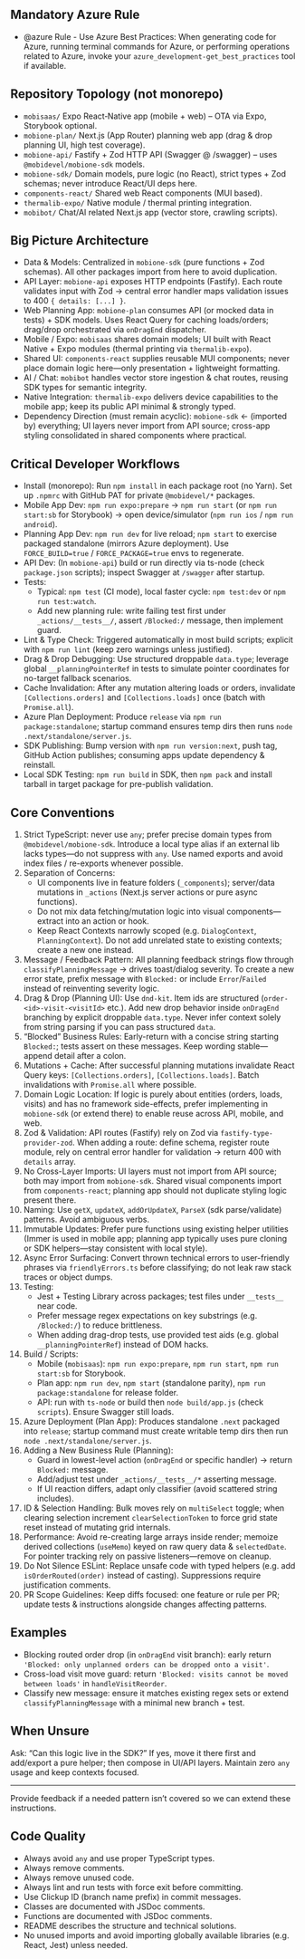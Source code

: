 <!-- AI Agent Guidance for MobiOne Monorepo -->

## Mandatory Azure Rule

- @azure Rule - Use Azure Best Practices: When generating code for Azure, running terminal commands for Azure, or performing operations related to Azure, invoke your `azure_development-get_best_practices` tool if available.

## Repository Topology (not monorepo)

- `mobisaas/` Expo React‑Native app (mobile + web) – OTA via Expo, Storybook optional.
- `mobione-plan/` Next.js (App Router) planning web app (drag & drop planning UI, high test coverage).
- `mobione-api/` Fastify + Zod HTTP API (Swagger @ /swagger) – uses `@mobidevel/mobione-sdk` models.
- `mobione-sdk/` Domain models, pure logic (no React), strict types + Zod schemas; never introduce React/UI deps here.
- `components-react/` Shared web React components (MUI based).
- `thermalib-expo/` Native module / thermal printing integration.
- `mobibot/` Chat/AI related Next.js app (vector store, crawling scripts).

## Big Picture Architecture

- Data & Models: Centralized in `mobione-sdk` (pure functions + Zod schemas). All other packages import from here to avoid duplication.
- API Layer: `mobione-api` exposes HTTP endpoints (Fastify). Each route validates input with Zod → central error handler maps validation issues to 400 `{ details: [...] }`.
- Web Planning App: `mobione-plan` consumes API (or mocked data in tests) + SDK models. Uses React Query for caching loads/orders; drag/drop orchestrated via `onDragEnd` dispatcher.
- Mobile / Expo: `mobisaas` shares domain models; UI built with React Native + Expo modules (thermal printing via `thermalib-expo`).
- Shared UI: `components-react` supplies reusable MUI components; never place domain logic here—only presentation + lightweight formatting.
- AI / Chat: `mobibot` handles vector store ingestion & chat routes, reusing SDK types for semantic integrity.
- Native Integration: `thermalib-expo` delivers device capabilities to the mobile app; keep its public API minimal & strongly typed.
- Dependency Direction (must remain acyclic): `mobione-sdk` ← (imported by) everything; UI layers never import from API source; cross-app styling consolidated in shared components where practical.

## Critical Developer Workflows

- Install (monorepo): Run `npm install` in each package root (no Yarn). Set up `.npmrc` with GitHub PAT for private `@mobidevel/*` packages.
- Mobile App Dev: `npm run expo:prepare` → `npm run start` (or `npm run start:sb` for Storybook) → open device/simulator (`npm run ios` / `npm run android`).
- Planning App Dev: `npm run dev` for live reload; `npm start` to exercise packaged standalone (mirrors Azure deployment). Use `FORCE_BUILD=true` / `FORCE_PACKAGE=true` envs to regenerate.
- API Dev: (In `mobione-api`) build or run directly via ts-node (check `package.json` scripts); inspect Swagger at `/swagger` after startup.
- Tests:
  - Typical: `npm test` (CI mode), local faster cycle: `npm test:dev` or `npm run test:watch`.
  - Add new planning rule: write failing test first under `_actions/__tests__/`, assert `/Blocked:/` message, then implement guard.
- Lint & Type Check: Triggered automatically in most build scripts; explicit with `npm run lint` (keep zero warnings unless justified).
- Drag & Drop Debugging: Use structured droppable `data.type`; leverage global `__planningPointerRef` in tests to simulate pointer coordinates for no-target fallback scenarios.
- Cache Invalidation: After any mutation altering loads or orders, invalidate `[Collections.orders]` and `[Collections.loads]` once (batch with `Promise.all`).
- Azure Plan Deployment: Produce `release` via `npm run package:standalone`; startup command ensures temp dirs then runs `node .next/standalone/server.js`.
- SDK Publishing: Bump version with `npm run version:next`, push tag, GitHub Action publishes; consuming apps update dependency & reinstall.
- Local SDK Testing: `npm run build` in SDK, then `npm pack` and install tarball in target package for pre-publish validation.

## Core Conventions

1. Strict TypeScript: never use `any`; prefer precise domain types from `@mobidevel/mobione-sdk`. Introduce a local type alias if an external lib lacks types—do not suppress with `any`. Use named exports and avoid index files / re-exports whenever possible.
2. Separation of Concerns:
   - UI components live in feature folders (`_components`); server/data mutations in `_actions` (Next.js server actions or pure async functions).
   - Do not mix data fetching/mutation logic into visual components—extract into an action or hook.
   - Keep React Contexts narrowly scoped (e.g. `DialogContext`, `PlanningContext`). Do not add unrelated state to existing contexts; create a new one instead.
3. Message / Feedback Pattern: All planning feedback strings flow through `classifyPlanningMessage` → drives toast/dialog severity. To create a new error state, prefix message with `Blocked:` or include `Error`/`Failed` instead of reinventing severity logic.
4. Drag & Drop (Planning UI): Use `dnd-kit`. Item ids are structured (`order-<id>-visit-<visitId>` etc.). Add new drop behavior inside `onDragEnd` branching by explicit droppable `data.type`. Never infer context solely from string parsing if you can pass structured `data`.
5. “Blocked” Business Rules: Early-return with a concise string starting `Blocked:`; tests assert on these messages. Keep wording stable—append detail after a colon.
6. Mutations + Cache: After successful planning mutations invalidate React Query keys: `[Collections.orders]`, `[Collections.loads]`. Batch invalidations with `Promise.all` where possible.
7. Domain Logic Location: If logic is purely about entities (orders, loads, visits) and has no framework side-effects, prefer implementing in `mobione-sdk` (or extend there) to enable reuse across API, mobile, and web.
8. Zod & Validation: API routes (Fastify) rely on Zod via `fastify-type-provider-zod`. When adding a route: define schema, register route module, rely on central error handler for validation → return 400 with `details` array.
9. No Cross-Layer Imports: UI layers must not import from API source; both may import from `mobione-sdk`. Shared visual components import from `components-react`; planning app should not duplicate styling logic present there.
10. Naming: Use `getX`, `updateX`, `addOrUpdateX`, `ParseX` (sdk parse/validate) patterns. Avoid ambiguous verbs.
11. Immutable Updates: Prefer pure functions using existing helper utilities (Immer is used in mobile app; planning app typically uses pure cloning or SDK helpers—stay consistent with local style).
12. Async Error Surfacing: Convert thrown technical errors to user-friendly phrases via `friendlyErrors.ts` before classifying; do not leak raw stack traces or object dumps.
13. Testing:
    - Jest + Testing Library across packages; test files under `__tests__` near code.
    - Prefer message regex expectations on key substrings (e.g. `/Blocked:/`) to reduce brittleness.
    - When adding drag-drop tests, use provided test aids (e.g. global `__planningPointerRef`) instead of DOM hacks.
14. Build / Scripts:
    - Mobile (`mobisaas`): `npm run expo:prepare`, `npm run start`, `npm run start:sb` for Storybook.
    - Plan app: `npm run dev`, `npm start` (standalone parity), `npm run package:standalone` for release folder.
    - API: run with `ts-node` or build then `node build/app.js` (check `scripts`). Ensure Swagger still loads.
15. Azure Deployment (Plan App): Produces standalone `.next` packaged into `release`; startup command must create writable temp dirs then run `node .next/standalone/server.js`.
16. Adding a New Business Rule (Planning):
    - Guard in lowest-level action (`onDragEnd` or specific handler) → return `Blocked:` message.
    - Add/adjust test under `_actions/__tests__/*` asserting message.
    - If UI reaction differs, adapt only classifier (avoid scattered string includes).
17. ID & Selection Handling: Bulk moves rely on `multiSelect` toggle; when clearing selection increment `clearSelectionToken` to force grid state reset instead of mutating grid internals.
18. Performance: Avoid re-creating large arrays inside render; memoize derived collections (`useMemo`) keyed on raw query data & `selectedDate`. For pointer tracking rely on passive listeners—remove on cleanup.
19. Do Not Silence ESLint: Replace unsafe code with typed helpers (e.g. add `isOrderRouted(order)` instead of casting). Suppressions require justification comments.
20. PR Scope Guidelines: Keep diffs focused: one feature or rule per PR; update tests & instructions alongside changes affecting patterns.

## Examples

- Blocking routed order drop (in `onDragEnd` visit branch): early return `'Blocked: only unplanned orders can be dropped onto a visit'`.
- Cross-load visit move guard: return `'Blocked: visits cannot be moved between loads'` in `handleVisitReorder`.
- Classify new message: ensure it matches existing regex sets or extend `classifyPlanningMessage` with a minimal new branch + test.

## When Unsure

Ask: “Can this logic live in the SDK?” If yes, move it there first and add/export a pure helper; then compose in UI/API layers. Maintain zero `any` usage and keep contexts focused.

---

Provide feedback if a needed pattern isn’t covered so we can extend these instructions.

## Code Quality

- Always avoid `any` and use proper TypeScript types.
- Always remove comments.
- Always remove unused code.
- Always lint and run tests with force exit before committing.
- Use Clickup ID (branch name prefix) in commit messages.
- Classes are documented with JSDoc comments.
- Functions are documented with JSDoc comments.
- README describes the structure and technical solutions.
- No unused imports and avoid importing globally available libraries (e.g. React, Jest) unless needed.
